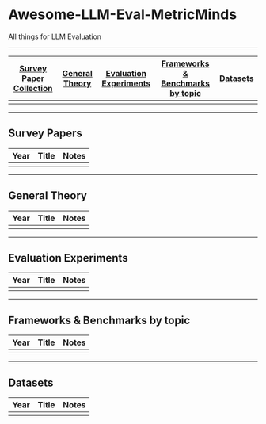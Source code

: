 # Awesome-LLM-Eval-MetricMinds
All things for LLM Evaluation
***
| [Survey Paper Collection](#survey-papers) | [General Theory](#general-theory) | [Evaluation Experiments](#evaluation-experiments) | [Frameworks & Benchmarks by topic](#frameworks-&-benchmarks-by-topic) | [Datasets](#datasets) |
| :-: | :-: | :-: | :-: |:-: |
|  |  |  |  |  
***
## Survey Papers
| Year | Title | Notes | 
| :-: | :-: | :-: |
|  |  | 
***
## General Theory
| Year | Title | Notes | 
| :-: | :-: | :-: |
|  |  | 
***
## Evaluation Experiments
| Year | Title | Notes | 
| :-: | :-: | :-: |
|  |  | 
***
## Frameworks & Benchmarks by topic
| Year | Title | Notes | 
| :-: | :-: | :-: |
|  |  | 
***
## Datasets
| Year | Title | Notes | 
| :-: | :-: | :-: |
|  |  | 
